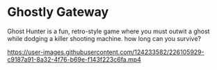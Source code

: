# Ghostly Gateway
Ghost Hunter is a fun, retro-style game where you must outwit a ghost while dodging a killer shooting machine. how long can you survive?

https://user-images.githubusercontent.com/124233582/226105929-c9187a91-8a32-4f76-b69e-f143f223c6fa.mp4

